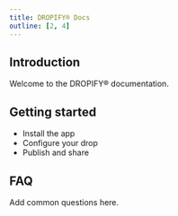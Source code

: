 ```yaml
---
title: DROPIFY® Docs
outline: [2, 4]
---
```


## Introduction

Welcome to the DROPIFY® documentation.

## Getting started

- Install the app
- Configure your drop
- Publish and share

## FAQ

Add common questions here.
